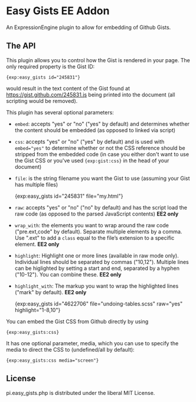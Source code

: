 Easy Gists EE Addon
===============================

An ExpressionEngine plugin to allow for embedding of Github Gists.

The API
-------

This plugin allows you to control how the Gist is rendered in your page. The only required property is the Gist ID:

	{exp:easy_gists id="245831"}

would result in the text content of the Gist found at https://gist.github.com/245831.js being printed into the document (all scripting would be removed).

This plugin has several optional parameters:

 - `embed`: accepts "yes" or "no" ("yes" by default) and determines whether the content should be embedded (as opposed to linked via script)
 - `css`: accepts "yes" or "no" ("yes" by default) and is used with `embed="yes"` to determine whether or not the CSS reference should be stripped from the embedded code (in case you either don't want to use the Gist CSS or you've used `{exp:gist:css}` in the head of your document)
 - `file`: is the string filename you want the Gist to use (assuming your Gist has multiple files)

	{exp:easy_gists id="245831" file="my.html"}

 - `raw`: accepts "yes" or "no" ("no" by default) and has the script load the raw code (as opposed to the parsed JavaScript contents) **EE2 only**
 - `wrap_with`: the elements you want to wrap around the raw code ("pre.ext,code" by default). Separate multiple elements by a comma. Use ".ext" to add a `class` equal to the file’s extension to a specific element. **EE2 only**
 - `highlight`: Highlight one or more lines (available in raw mode only). Individual lines should be separated by commas ("10,12"). Multiple lines can be higlighted by setting a start and end, separated by a hyphen ("10-12"). You can combine these. **EE2 only**
 - `highlight_with`: The markup you want to wrap the highlighted lines ("mark" by default). **EE2 only**

	{exp:easy_gists id="4622706" file="undoing-tables.scss" raw="yes" highlight="1-8,10"}

You can embed the Gist CSS from Github directly by using

	{exp:easy_gists:css}

It has one optional parameter, media, which you can use to specify the media to direct the CSS to (undefined/all by default):

	{exp:easy_gists:css media="screen"}

License
-------

pi.easy_gists.php is distributed under the liberal MIT License.